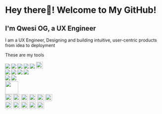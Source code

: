 <html>

  <body>
<h1>Hey there👋! Welcome to My GitHub!</h1>
<h2>I'm Qwesi OG, a UX Engineer</h2>

<p>I am a UX Engineer, Designing and building intuitive, user-centric products from idea to deployment</p>

<p>These are my tools</p>    
<div>
<img src= "https://camo.githubusercontent.com/d6efe8554e9d9e98ef68344b794a8aa5632e18c44e4b57cea490ac2ce0ba9471/68747470733a2f2f696d672e736869656c64732e696f2f62616467652f48544d4c2d4533344632362e7376673f6c6f676f3d68746d6c35266c6f676f436f6c6f723d7768697465">
  
<img src= "https://camo.githubusercontent.com/bfc16d4ca4ce30d08e55c0db6d978acda194c986b248807ce7463c6f5f46e6fb/68747470733a2f2f696d672e736869656c64732e696f2f62616467652f4353532d3135373242362e7376673f6c6f676f3d63737333266c6f676f436f6c6f723d7768697465">

<img src = "https://camo.githubusercontent.com/277d160259bb1a95090c8eb93da0c97eb034b13fea899d17f4d1dbee22c766e9/68747470733a2f2f696d672e736869656c64732e696f2f62616467652f4a6176615363726970742d4637444631452e7376673f6c6f676f3d6a617661736372697074266c6f676f436f6c6f723d626c61636b">

<img src = "https://github.com/user-attachments/assets/b28c2d45-ac16-4085-8e6a-1176e463cb00">

<img src = "https://camo.githubusercontent.com/2bb7119101a94b5452ed78a4b9bb76f09164aec4925b3b306619615f87fe5ba0/68747470733a2f2f696d672e736869656c64732e696f2f62616467652f536372617463682d3444393746462e7376673f6c6f676f3d73637261746368266c6f676f436f6c6f723d7768697465">

<img src="https://www.drupal.org/files/Wordmark_blue_RGB.png" style="height:22px;">
      
</div>


<div>
  <img src=
"https://camo.githubusercontent.com/2510bb717c3e123afbbddcdfcfef3d6f50a79257fc605affbca78e8f2c47293b/68747470733a2f2f696d672e736869656c64732e696f2f62616467652f41646f62652d4646303030302e7376673f6c6f676f3d61646f6265266c6f676f436f6c6f723d7768697465">

<img src= "https://camo.githubusercontent.com/9ec1a079f84ed1b11fff71f8ea58de9d78fd508fcd5940ee01aa7096ce962473/68747470733a2f2f696d672e736869656c64732e696f2f62616467652f2d537461636b2532304f766572666c6f772d4645374131363f6c6f676f3d737461636b2d6f766572666c6f77266c6f676f436f6c6f723d7768697465">
<img src = "https://camo.githubusercontent.com/0f8c911518d16c2430daeb2310bc7ed83e287092e34882ee65adbaef3e16d0a2/68747470733a2f2f696d672e736869656c64732e696f2f62616467652f4769742d4630353033332e7376673f6c6f676f3d676974266c6f676f436f6c6f723d7768697465">

<img src= "https://camo.githubusercontent.com/a7fdd18d0c86774cebaf53dcb28fe9e42fbb6c26e5f9c56b0af5adc48d65125f/68747470733a2f2f696d672e736869656c64732e696f2f62616467652f56697375616c25323053747564696f253230436f64652d3030373864372e7376673f6c6f676f3d76697375616c2d73747564696f2d636f6465266c6f676f436f6c6f723d7768697465">
</div>

<div>
<img src= "https://camo.githubusercontent.com/04f47e7516874e82bb1fbbaa10e3202bd8f2522d71f90334a1aa1d70f5bec7f4/68747470733a2f2f696d672e736869656c64732e696f2f62616467652f426f6f7473747261702d3739353242332e7376673f6c6f676f3d626f6f747374726170266c6f676f436f6c6f723d7768697465">

<img src = "https://camo.githubusercontent.com/1836f655a8f278b1b0fb205f0e1dbb64ee83b2f34a0a8a285df4e4bfe7fc8d73/68747470733a2f2f696d672e736869656c64732e696f2f62616467652f4d6174657269616c25323044657369676e2d3030383143422e7376673f6c6f676f3d6d6174657269616c2d64657369676e266c6f676f436f6c6f723d7768697465">
  
</div>

<div>
  <img src ="https://preview.redd.it/ltaamj7chh0d1.png?width=1080&crop=smart&auto=webp&s=57232534a6bd33ab5bcbec721198fd7e58ed28b4" style="height:42px;">
</div>

<div>
  <img src="https://encrypted-tbn0.gstatic.com/images?q=tbn:ANd9GcT7SKZi_KDZOAgifJ-p-VLNiYSlyxbIS4rA_PLrVCgat7dLJkg5HuZ5ZYSzjHrOFtmfx1I&usqp=CAU" style="height:22px;">
  <img src="https://static-00.iconduck.com/assets.00/figma-icon-2048x2048-ule4368e.png" style="height:22px;">
   <img src="https://upload.wikimedia.org/wikipedia/commons/thumb/f/fb/Adobe_Illustrator_CC_icon.svg/2101px-Adobe_Illustrator_CC_icon.svg.png" style="height:22px;">
  <img src="https://it.fdu.edu/wp-content/uploads/2020/10/Adobe-XD-Header.png" style="height:22px;">
 <img src="https://findlogovector.com/wp-content/uploads/2018/11/invision-logo-vector.png" style="height:22px;">
 <img src="https://encrypted-tbn0.gstatic.com/images?q=tbn:ANd9GcSLbo8AnCTRZGojQTaBhsmHYvM5YAD91i23HQ&s" style="height:22px;">
  
</div>

<section>
  <img src="https://mediaresource.sfo2.digitaloceanspaces.com/wp-content/uploads/2024/09/15044103/Notion-Logo-White.png" style="height:22px;">
  <img src="https://it.wustl.edu/app/uploads/2023/04/Confluence-Card-header.png" style="height:22px;">
  <img src="https://encrypted-tbn0.gstatic.com/images?q=tbn:ANd9GcQ1E2AeP5EsC46fz-CWeGJJsCTveezaIESIkw&s" style="height:22px;">
  <img src="https://content-media.pamedia.io/press-release/picture/2024/07/01/01J1Q3BYZTV93ETKQ2QBVFEBDH.jpg" style="height:22px;">
  <img src="https://encrypted-tbn0.gstatic.com/images?q=tbn:ANd9GcTxuoBreqEgrtKhsmvVIxP4Ajz-DPLMhLFPR3YkzpIQR7tRO7aOMkyrJsZJpvJae0u-WVw&usqp=CAU" style="height:22px;">
</section>

</body>
</html>

<!---
Bbrightr/Bbrightr is a ✨ special ✨ repository because its `README.md` (this file) appears on your GitHub profile.
You can click the Preview link to take a look at your changes.
--->
